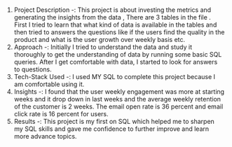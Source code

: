 # 
1) Project Description -: This project is about investing the metrics and generating the insights from the data , There are  3 tables in the file .  First I tried to learn that what kind of data is available in the tables and then tried to answers the questions like if the users find the quality in the product and what is the user growth over weekly basis etc. 
2) Approach -: Initially I tried to understand the data and study it thoroughly to get the understanding of data by running some basic SQL queries. After I get comfortable with data, I started to look for answers to questions.
3) Tech-Stack Used -:  I used MY SQL to complete this project because I am comfortable using it.
4)  Insights -: I found that the user weekly engagement was more at starting weeks and it drop down in last weeks and the average weekly retention of the customer is 2 weeks. The email open rate is 36 percent and email click rate is 16 percent for users.
5) Results -:  This project is my first on SQL which helped me to sharpen my SQL skills and gave me confidence to further improve and learn more advance topics.
